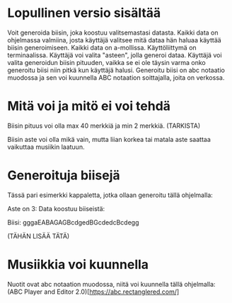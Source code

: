 # Lopullinen versio sisältää

Voit generoida biisin, joka koostuu valitsemastasi datasta. Kaikki data on ohjelmassa valmiina, josta käyttäjä valitsee mitä dataa hän haluaa käyttää biisin generoimiseen. Kaikki data on a-mollissa. 
Käyttöliittymä on terminaalissa.
Käyttäjä voi valita "asteen", jolla generoi dataa.
Käyttäjä voi valita generoidun biisin pituuden, vaikka se ei ole täysin varma onko generoitu biisi niin pitkä kun käyttäjä halusi.
Generoitu biisi on abc notaatio muodossa ja sen voi kuunnella ABC notaation 
soittajalla, joita on verkossa.

# Mitä voi ja mitö ei voi tehdä

Biisin pituus voi olla max 40 merkkiä ja min 2 merkkiä. (TARKISTA)

Biisin aste voi olla mikä vain, mutta liian korkea tai matala aste saattaa vaikuttaa musiikin laatuun.

# Generoituja biisejä

Tässä pari esimerkki kappaletta, jotka ollaan generoitu tällä ohjelmalla:

Aste on 3:
Data koostuu biiseistä: 

Biisi: gggaEABAGAGBcdgedBGcdedcBcdegg

(TÄHÄN LISÄÄ TÄTÄ)

# Musiikkia voi kuunnella
Nuotit ovat abc notaation muodossa, niitä voi kuunnella tällä ohjelmalla: (ABC Player and Editor 2.0)[https://abc.rectanglered.com/]



